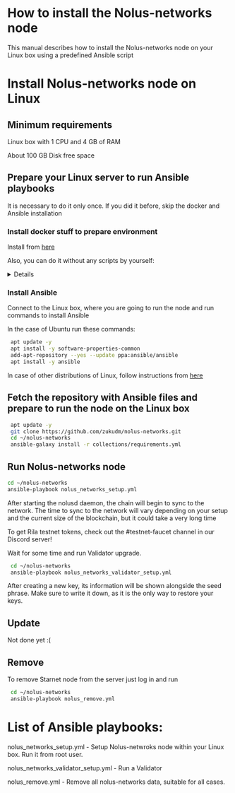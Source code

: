# How to install the Nolus-networks node

This manual describes how to install the Nolus-networks node on your Linux box using a predefined Ansible script

# Install Nolus-networks node on Linux

## Minimum requirements

Linux box with 1 CPU and 4 GB of RAM

About 100 GB Disk free space

## Prepare your Linux server to run Ansible playbooks

It is necessary to do it only once. If you did it before, skip the docker and Ansible installation


### Install docker stuff to prepare environment

Install from [here](https://github.com/zukudm/tools)

Also, you can do it without any scripts by yourself:

<details>


Docker engine from [here](https://docs.docker.com/engine/install/)

Just select your Linux distributive. 

Docker conmpose from [here](https://docker-docs.netlify.app/compose/install/)
</details>

### Install Ansible

Connect to the Linux box, where you are going to run the node and run commands to install Ansible

In the case of Ubuntu run these commands:

```bash
 apt update -y
 apt install -y software-properties-common
 add-apt-repository --yes --update ppa:ansible/ansible
 apt install -y ansible
```

In case of other distributions of Linux, follow instructions from [here](https://docs.ansible.com/ansible/latest/installation_guide/installation_distros.html)

## Fetch the repository with Ansible files and prepare to run the node on the Linux box

```bash
 apt update -y
 git clone https://github.com/zukudm/nolus-networks.git
 cd ~/nolus-networks
 ansible-galaxy install -r collections/requirements.yml
```

## Run Nolus-networks node

```bash
cd ~/nolus-networks
ansible-playbook nolus_networks_setup.yml
```

After starting the nolusd daemon, the chain will begin to sync to the network. The time to sync to the network will vary depending on your setup and the current size of the blockchain, but it could take a very long time

To get Rila testnet tokens, check out the #testnet-faucet channel in our Discord server!

Wait for some time and run Validator upgrade. 

```bash
 cd ~/nolus-networks
 ansible-playbook nolus_networks_validator_setup.yml
```

After creating a new key, its information will be shown alongside the seed phrase. Make sure to write it down, as it is the only way to restore your keys.


## Update

Not done yet :(

## Remove

To remove Starnet node from the server just log in and run

```bash
 cd ~/nolus-networks
 ansible-playbook nolus_remove.yml
 ```
 
 # List of Ansible playbooks:

nolus_networks_setup.yml - Setup Nolus-netwroks node within your Linux box. Run it from root user. 

nolus_networks_validator_setup.yml - Run a Validator

nolus_remove.yml  - Remove all nolus-networks data, suitable for all cases.


 
